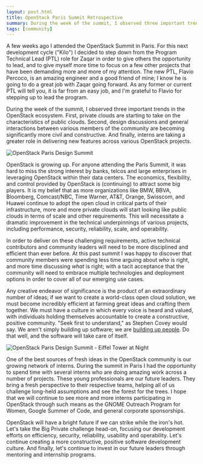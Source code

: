 ```yaml
---
layout: post.html
title: OpenStack Paris Summit Retrospective
summary: During the week of the summit, I observed three important trends in the OpenStack ecosystem. First, private clouds are starting to take on the characteristics of public clouds. Second, design discussions and general interactions between various members of the community are becoming significantly more civil and constructive. And finally, interns are taking a greater role in delivering new features across various OpenStack projects.
tags: [community]
---
```


A few weeks ago I attended the OpenStack Summit in Paris. For this next development cycle ("Kilo") I decided to step down from the Program Technical Lead (PTL) role for Zaqar in order to give others the opportunity to lead, and to give myself more time to focus on a few other projects that have been demanding more and more of my attention. The new PTL, Flavio Percoco, is an amazing engineer and a good friend of mine; I know he is going to do a great job with Zaqar going forward. As any former or current PTL will tell you, it is far from an easy job, and I'm grateful to Flavio for stepping up to lead the program.

During the week of the summit, I observed three important trends in the OpenStack ecosystem. First, private clouds are starting to take on the characteristics of public clouds. Second, design discussions and general interactions between various members of the community are becoming significantly more civil and constructive. And finally, interns are taking a greater role in delivering new features across various OpenStack projects.

<img src="/assets/images/paris-summit-design-sessions.jpg" alt="OpenStack Paris Design Summit" />

OpenStack is growing up. For anyone attending the Paris Summit, it was hard to miss the strong interest by banks, telcos and large enterprises in leveraging OpenStack within their data centers. The economics, flexibility, and control provided by OpenStack is (continuing) to attract some big players. It is my belief that as more organizations like BMW, BBVA, Bloomberg, Comcast/NBC, Time Warner, AT&T, Orange, Swisscom, and Huawei continue to adopt the open cloud in critical parts of their infrastructure, more and more private clouds will start looking like public clouds in terms of scale and other requirements. This will necessitate a dramatic improvement in the technical underpinnings of various projects, including performance, security, reliability, scale, and operability.

In order to deliver on these challenging requirements, active technical contributors and community leaders will need to be more disciplined and efficient than ever before. At this past summit I was happy to discover that community members were spending less time arguing about *who* is right, and more time discussing *what* is right;
 with a tacit acceptance that the community will need to embrace multiple technologies and deployment options in order to cover all of our emerging use cases. 

Any creative endeavor of significance is the product of an extraordinary number of ideas; if we want to create a world-class open cloud solution, we must become incredibly efficient at farming great ideas and crafting them together. We must have a culture in which every voice is heard and valued, with individuals holding themselves accountable to create a constructive, positive community. "Seek first to understand," as Stephen Covey would say. We aren't simply building up software; we are [building up people](https://www.startwithwhy.com/Books.aspx). Do that well, and the software will take care of itself.

<img src="/assets/images/eiffel-tower-night.jpg" class="left" alt="OpenStack 
Paris Design Summit - Eiffel Tower at Night" />

One of the best sources of fresh ideas in the OpenStack community is our growing network of interns. During the summit in Paris I had the opportunity to spend time with several interns who are doing amazing work across a number of projects. These young professionals are our future leaders. They bring a fresh perspective to their respective teams, helping all of us challenge long-held assumptions and see the forest for the trees. I hope that we will continue to see more and more interns participating in OpenStack through such means as the GNOME Outreach Program for Women, Google Summer of Code, and general corporate sponsorships. 

OpenStack will have a bright future if we can strike while the iron's hot. Let's take the Big Private challenge head-on, focusing our development efforts on efficiency, security, reliability, usability and operability. Let's continue creating a more constructive, positive software development culture. And finally, let's continue to invest in our future leaders through mentoring and internship programs.
